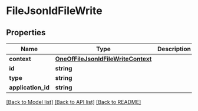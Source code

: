 # FileJsonldFileWrite

## Properties
Name | Type | Description | Notes
------------ | ------------- | ------------- | -------------
**context** | [**OneOfFileJsonldFileWriteContext**](OneOfFileJsonldFileWriteContext.md) |  | [optional] 
**id** | **string** |  | [optional] 
**type** | **string** |  | [optional] 
**application_id** | **string** |  | [optional] 

[[Back to Model list]](../../README.md#documentation-for-models) [[Back to API list]](../../README.md#documentation-for-api-endpoints) [[Back to README]](../../README.md)

